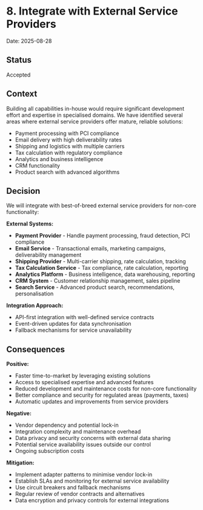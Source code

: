 # 8. Integrate with External Service Providers

Date: 2025-08-28

## Status

Accepted

## Context

Building all capabilities in-house would require significant development effort and expertise in specialised domains. We have identified several areas where external service providers offer mature, reliable solutions:

- Payment processing with PCI compliance
- Email delivery with high deliverability rates
- Shipping and logistics with multiple carriers
- Tax calculation with regulatory compliance
- Analytics and business intelligence
- CRM functionality
- Product search with advanced algorithms

## Decision

We will integrate with best-of-breed external service providers for non-core functionality:

**External Systems:**
- **Payment Provider** - Handle payment processing, fraud detection, PCI compliance
- **Email Service** - Transactional emails, marketing campaigns, deliverability management
- **Shipping Provider** - Multi-carrier shipping, rate calculation, tracking
- **Tax Calculation Service** - Tax compliance, rate calculation, reporting
- **Analytics Platform** - Business intelligence, data warehousing, reporting
- **CRM System** - Customer relationship management, sales pipeline
- **Search Service** - Advanced product search, recommendations, personalisation

**Integration Approach:**
- API-first integration with well-defined service contracts
- Event-driven updates for data synchronisation
- Fallback mechanisms for service unavailability

## Consequences

**Positive:**
- Faster time-to-market by leveraging existing solutions
- Access to specialised expertise and advanced features
- Reduced development and maintenance costs for non-core functionality
- Better compliance and security for regulated areas (payments, taxes)
- Automatic updates and improvements from service providers

**Negative:**
- Vendor dependency and potential lock-in
- Integration complexity and maintenance overhead
- Data privacy and security concerns with external data sharing
- Potential service availability issues outside our control
- Ongoing subscription costs

**Mitigation:**
- Implement adapter patterns to minimise vendor lock-in
- Establish SLAs and monitoring for external service availability
- Use circuit breakers and fallback mechanisms
- Regular review of vendor contracts and alternatives
- Data encryption and privacy controls for external integrations
